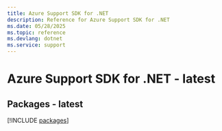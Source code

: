 ```yaml
---
title: Azure Support SDK for .NET
description: Reference for Azure Support SDK for .NET
ms.date: 05/28/2025
ms.topic: reference
ms.devlang: dotnet
ms.service: support
---
```

# Azure Support SDK for .NET - latest
## Packages - latest
[!INCLUDE [packages](support-index.md)]